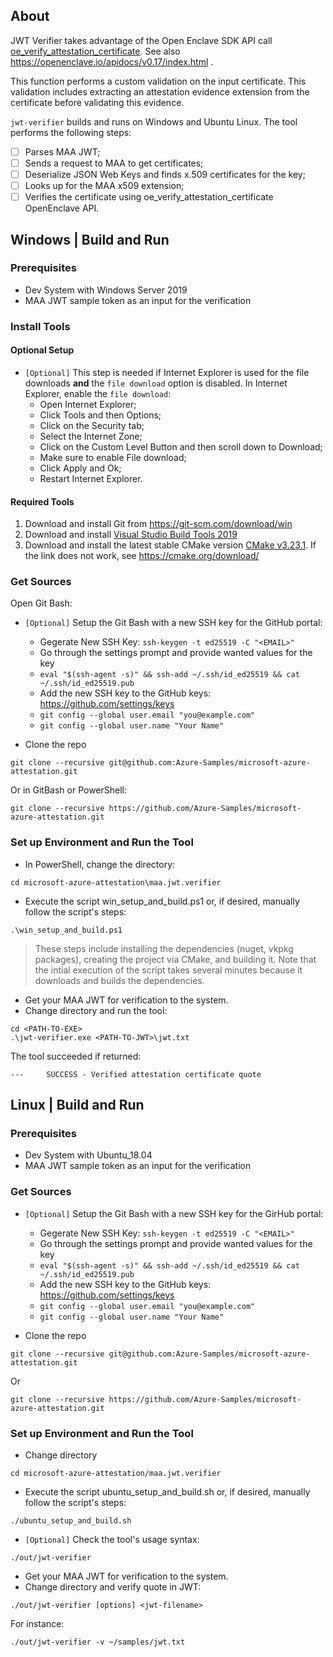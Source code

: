 ## About

JWT Verifier takes advantage of the Open Enclave SDK API call [oe_verify_attestation_certificate](https://openenclave.io/apidocs/v0.17/enclave_8h_a3b75c5638360adca181a0d945b45ad86.html#a3b75c5638360adca181a0d945b45ad86). See also https://openenclave.io/apidocs/v0.17/index.html .

This function performs a custom validation on the input certificate. This validation includes extracting an attestation evidence extension from the certificate before validating this evidence.

`jwt-verifier` builds and runs on Windows and Ubuntu Linux. The tool performs the following steps:
- [ ] Parses MAA JWT;
- [ ] Sends a request to MAA to get certificates;
- [ ] Deserialize JSON Web Keys and finds x.509 certificates for the key;
- [ ] Looks up for the MAA x509 extension;
- [ ] Verifies the certificate using oe_verify_attestation_certificate OpenEnclave API.
 
## Windows | Build and Run

### Prerequisites
- Dev System with Windows Server 2019
- MAA JWT sample token as an input for the verification

### Install Tools
#### Optional Setup
- `[Optional]` This step is needed if Internet Explorer is used for the file downloads **and** the `file download` option is disabled. In Internet Explorer, enable the `file download`:
    - Open Internet Explorer;
    - Click Tools and then Options;
    - Click on the Security tab;
    - Select the Internet Zone;
    - Click on the Custom Level Button and then scroll down to Download;
    - Make sure to enable File download;
    - Click Apply and Ok;
    - Restart Internet Explorer.

#### Required Tools
1. Download and install Git from https://git-scm.com/download/win
2. Download and install [Visual Studio Build Tools 2019](https://aka.ms/vs/16/release/vs_buildtools.exe)
3. Download and install the latest stable CMake version [CMake v3.23.1](https://github.com/Kitware/CMake/releases/download/v3.23.1/cmake-3.23.1-windows-x86_64.msi). If the link does not work, see https://cmake.org/download/

### Get Sources
Open Git Bash:
- `[Optional]` Setup the Git Bash with a new SSH key for the GitHub portal:
    - Gegerate New SSH Key: `ssh-keygen -t ed25519 -C "<EMAIL>"`
    - Go through the settings prompt and provide wanted values for the key
    - `eval "$(ssh-agent -s)" && ssh-add ~/.ssh/id_ed25519 && cat ~/.ssh/id_ed25519.pub`
    - Add the new SSH key to the GitHub keys: https://github.com/settings/keys
    - `git config --global user.email "you@example.com"`
    - `git config --global user.name "Your Name"`

- Clone the repo
```
git clone --recursive git@github.com:Azure-Samples/microsoft-azure-attestation.git
```

Or in GitBash or PowerShell:

```
git clone --recursive https://github.com/Azure-Samples/microsoft-azure-attestation.git
```

### Set up Environment and Run the Tool
- In PowerShell, change the directory:
```
cd microsoft-azure-attestation\maa.jwt.verifier
```

- Execute the script win_setup_and_build.ps1 or, if desired, manually follow the script's steps:
```
.\win_setup_and_build.ps1
```
> These steps include installing the dependencies (nuget, vkpkg packages), creating the project via CMake, and building it.
> Note that the intial execution of the script takes several minutes because it downloads and builds the dependencies.

- Get your MAA JWT for verification to the system.
- Change directory and run the tool:

```
cd <PATH-TO-EXE>
.\jwt-verifier.exe <PATH-TO-JWT>\jwt.txt
```

The tool succeeded if returned:
```
---     SUCCESS - Verified attestation certificate quote
```

## Linux | Build and Run

### Prerequisites
- Dev System with Ubuntu_18.04
- MAA JWT sample token as an input for the verification

### Get Sources
- `[Optional]` Setup the Git Bash with a new SSH key for the GirHub portal:
    - Gegerate New SSH Key: `ssh-keygen -t ed25519 -C "<EMAIL>"`
    - Go through the settings prompt and provide wanted values for the key
    - `eval "$(ssh-agent -s)" && ssh-add ~/.ssh/id_ed25519 && cat ~/.ssh/id_ed25519.pub`
    - Add the new SSH key to the GitHub keys: https://github.com/settings/keys
    - `git config --global user.email "you@example.com"`
    - `git config --global user.name "Your Name"`

- Clone the repo
```
git clone --recursive git@github.com:Azure-Samples/microsoft-azure-attestation.git
```

Or 

```
git clone --recursive https://github.com/Azure-Samples/microsoft-azure-attestation.git
```

### Set up Environment and Run the Tool
- Change directory
```
cd microsoft-azure-attestation/maa.jwt.verifier
```

- Execute the script ubuntu_setup_and_build.sh or, if desired, manually follow the script's steps:
```
./ubuntu_setup_and_build.sh
```

- `[Optional]` Check the tool's usage syntax:
```
./out/jwt-verifier
```

- Get your MAA JWT for verification to the system.
- Change directory and verify quote in JWT:
```
./out/jwt-verifier [options] <jwt-filename>
```

For instance:
```
./out/jwt-verifier -v ~/samples/jwt.txt
```


